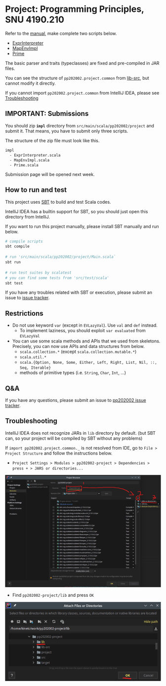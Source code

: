 # Project: Programming Principles, SNU 4190.210

Refer to the [manual](pp-proj.pdf), make complete two scripts below.
* [ExprInterpreter](src/main/scala/pp202002/project/impl/ExprInterpreter.scala)
* [MapEnvImpl](src/main/scala/pp202002/project/impl/MapEnvImpl.scala) 
* [Prime](src/main/scala/pp202002/project/impl/Prime.scala)

The basic parser and traits (typeclasses) are fixed and pre-compiled in JAR files.

You can see the structure of `pp202002.project.common` from [lib-src](lib-src), but cannot modify it directly. 

If you cannot import `pp202002.project.common` from IntelliJ IDEA, please see [Troubleshooting](#troubleshooting)

## IMPORTANT: Submissions

You should zip **`impl`** directory from `src/main/scala/pp202002/project` and submit it. That means, you have to submit only three scripts.

The structure of the zip file must look like this.

```
impl
  - ExprInterpreter.scala
  - MapEnvImpl.scala
  - Prime.scala
```

Submission page will be opened next week. 

## How to run and test

This project uses [SBT](https://www.scala-sbt.org/) to build and test Scala codes. 

IntelliJ IDEA has a builtin support for SBT, so you should just open this directory from IntelliJ.

If you want to run this project manually, please install SBT manually and run below.
 
```bash
# compile scripts
sbt compile

# run 'src/main/scala/pp202002/project/Main.scala`
sbt run

# run test suites by scalatest
# you can find some tests from 'src/test/scala' 
sbt test
```

If you have any troubles related with SBT or execution, please submit an issue to [issue tracker](https://github.com/snu-sf-class/pp202002/issues).

## Restrictions

* Do not use keyword `var` (except in `EVLazyVal`). Use `val` and `def` instead.
  * To implement laziness, you should exploit `var evaluated` from `EVLazyVal`  
* You can use some scala methods and APIs that we used from skeletons. Precisely, you can now use APIs and data structures from below. 
  * `scala.collection.*` (except `scala.collection.mutable.*`)
  * `scala.util.*`
  * `scala.{Option, None, Some, Either, Left, Right, List, Nil, ::, Seq, Iterable}`
  * methods of primitive types (i.e. `String`, `Char`, `Int`, ...) 

## Q&A

If you have any questions, please submit an issue to [pp202002 issue tracker](https://github.com/snu-sf-class/pp202002/issues).


## Troubleshooting

IntelliJ IDEA does not recognize JARs in `lib` directory by default. (but SBT can, so your project will be compiled by SBT without any problems)
 
If `import pp202002.project.common._` is not resolved from IDE, go to `File > Project Structure` and follow the instructions below.

* `Project Settings > Modules > pp202002-project > Dependencies > press + > JARS or directories...`

![img1](imgs/img1.png)

* Find `pp202002-project/lib` and press `OK`

![img2](imgs/img2.png)

